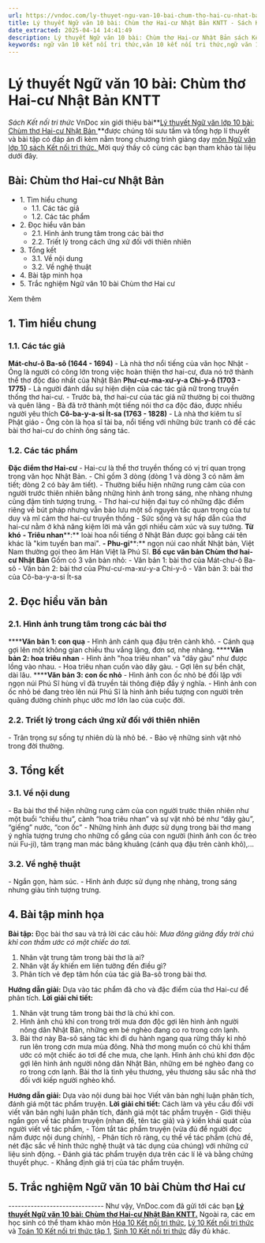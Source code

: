 ```yaml
---
url: https://vndoc.com/ly-thuyet-ngu-van-10-bai-chum-tho-hai-cu-nhat-ban-kntt-293417
title: Lý thuyết Ngữ văn 10 bài: Chùm thơ Hai-cư Nhật Bản KNTT - Sách Kết nối tri thức - VnDoc.com
date_extracted: 2025-04-14 14:41:49
description: Lý thuyết Ngữ văn 10 bài: Chùm thơ Hai-cư Nhật Bản sách Kết nối tri thức được VnDoc sưu tầm và giới thiệu  để tham khảo chuẩn bị cho bài giảng học kì mới sắp tới đây của mình.
keywords: ngữ văn 10 kết nối tri thức,văn 10 kết nối tri thức,ngữ văn 10,lý thuyết văn 10 kết nối tri thức,kiến thức trọng tâm môn ngữ văn 10,lý thuyết ngữ văn 10 KNTT,ngữ văn lớp 10,ôn tập lý thuyết văn lớp 10,lý thuyết môn ngữ văn 10,lý thuyết văn 10 KNTT,Lý thuyết môn ngữ văn 10 bài Chùm thơ Hai-cư Nhật Bản,Chùm thơ Hai-cư Nhật Bản,trắc nghiệm ngữ văn 10 KNTT
---
```


# Lý thuyết Ngữ văn 10 bài: Chùm thơ Hai-cư Nhật Bản KNTT
 _Sách Kết nối tri thức_
VnDoc xin giới thiệu bài**[Lý thuyết Ngữ văn lớp 10 bài: Chùm thơ Hai-cư Nhật Bản ](<https://vndoc.com/ly-thuyet-ngu-van-10-bai-chum-tho-hai-cu-nhat-ban-kntt-293417>)**được chúng tôi sưu tầm và tổng hợp lí thuyết và bài tập có đáp án đi kèm nằm trong chương trình giảng dạy [môn Ngữ văn lớp 10 sách Kết nối tri thức. ](<https://vndoc.com/ngu-van-10-ket-noi-tri-thuc-tap1>)Mời quý thầy cô cùng các bạn tham khảo tài liệu dưới đây.
## Bài: Chùm thơ Hai-cư Nhật Bản
  * 1\. Tìm hiểu chung
    * 1.1. Các tác giả
    * 1.2. Các tác phẩm
  * 2\. Đọc hiểu văn bản 
    * 2.1. Hình ảnh trung tâm trong các bài thơ
    * 2.2. Triết lý trong cách ứng xử đối với thiên nhiên
  * 3\. Tổng kết
    * 3.1. Về nội dung
    * 3.2. Về nghệ thuật
  * 4\. Bài tập minh họa
  * 5\. Trắc nghiệm Ngữ văn 10 bài Chùm thơ Hai cư

Xem thêm
## **1\. Tìm hiểu chung**
### **1.1. Các tác giả**
**Mát-chư-ô Ba-sô \(1644 - 1694\)**
\- Là nhà thơ nổi tiếng của văn học Nhật
\- Ông là người có công lớn trong việc hoàn thiện thơ hai-cư, đưa nó trở thành thể thơ độc đáo nhất của Nhật Bản
**Phư-cư-ma-xư-y-a Chi-y-ô \(1703 - 1775\)**
\- Là người đánh dấu sự hiện diện của các tác giả nữ trong truyền thống thơ hai-cư.
\- Trước bà, thơ hai-cư của tác giả nữ thường bị coi thường và quên lãng
\- Bà đã trở thành một tiếng nói thơ ca độc đáo, được nhiều người yêu thích
**Cô-ba-y-a-si Ít-sa \(1763 - 1828\)**
\- Là nhà thơ kiêm tu sĩ Phật giáo
\- Ông còn là họa sĩ tài ba, nổi tiếng với những bức tranh có đề các bài thơ hai-cư do chính ông sáng tác.
### **1.2. Các tác phẩm**
**Đặc điểm thơ Hai-cư**
\- Hai-cư là thể thơ truyền thống có vị trí quan trọng trong văn học Nhật Bản.
\- Chỉ gồm 3 dòng \(dòng 1 và dòng 3 có năm âm tiết; dòng 2 có bày âm tiết\).
\- Thường biểu hiện những rung cảm của con người trước thiên nhiên bằng những hình ảnh trong sáng, nhẹ nhàng nhưng cũng đậm tính tượng trưng.
\- Thơ hai-cư hiện đại tuy có những đặc điểm riêng về bút pháp nhưng vẫn bảo lưu một số nguyên tắc quan trọng của tư duy và mĩ cảm thơ hai-cư truyền thống
\- Sức sống và sự hấp dẫn của thơ hai-cư nằm ở khả năng kiệm lời mà vẫn gợi nhiều cảm xúc và suy tưởng.
**Từ khó**
**\- Triêu nhan****:** loài hoa nổi tiếng ở Nhật Bản được gọi bằng cái tên khác là "kim tuyến ban mai".
**\- Phu-gi****:** ngọn núi cao nhất Nhật bản, Việt Nam thường gọi theo âm Hán Việt là Phú Sĩ.
**Bố cục văn bản Chùm thơ hai-cư Nhật Bản**
Gồm có 3 văn bản nhỏ:
\- Văn bản 1: bài thơ của Mát-chư-ô Ba-sô
\- Văn bản 2: bài thơ của Phư-cư-ma-xư-y-a Chi-y-ô
\- Văn bản 3: bài thơ của Cô-ba-y-a-si Ít-sa
## **2\. Đọc hiểu văn bản**
### **2.1. Hình ảnh trung tâm trong các bài thơ**
******Văn bản 1: con quạ**
\- Hình ảnh cánh quạ đậu trên cành khô.
\- Cánh quạ gợi lên một không gian chiều thu vắng lặng, đơn sơ, nhẹ nhàng.
******Văn bản 2: hoa triêu nhan**
\- Hình ảnh "hoa triêu nhan" và "dây gàu" như được lồng vào nhau.
\- Hoa triêu nhan cuốn vào dây gàu.
\- Gợi lên sự bền chặt, dài lâu.
******Văn bản 3: con ốc nhỏ**
\- Hình ảnh con ốc nhỏ bé đối lập với ngọn núi Phú Sĩ hùng vĩ đã truyền tải thông điệp đầy ý nghĩa.
\- Hình ảnh con ốc nhỏ bé đang trèo lên núi Phú Sĩ là hình ảnh biểu tượng con người trên quãng đường chinh phục ước mơ lớn lao của cuộc đời.
### **2.2. Triết lý trong cách ứng xử đối với thiên nhiên**
\- Trân trọng sự sống tự nhiên dù là nhỏ bé.
\- Bảo vệ những sinh vật nhỏ trong đời thường.
## **3\. Tổng kết**
### **3.1. Về nội dung**
\- Ba bài thơ thể hiện những rung cảm của con người trước thiên nhiên như một buổi “chiều thu”, cành “hoa triêu nhan” và sự vật nhỏ bé như “dây gàu”, “giếng” nước, “con ốc”
\- Những hình ảnh được sử dụng trong bài thơ mang ý nghĩa tượng trưng cho những cố gắng của con người \(hình ảnh con ốc trèo núi Fu-ji\), tâm trạng man mác bâng khuâng \(cánh quạ đậu trên cành khô\),...
### **3.2. Về nghệ thuật**
\- Ngắn gọn, hàm súc.
\- Hình ảnh được sử dụng nhẹ nhàng, trong sáng nhưng giàu tính tượng trưng.
## **4\. Bài tập minh họa**
**Bài tập:** Đọc bài thơ sau và trả lời các câu hỏi:
_Mưa đông giăng đầy trời_
 _chú khỉ con thầm ước_
 _có một chiếc áo tơi._
  1. Nhân vật trung tâm trong bài thơ là ai?
  2. Nhân vật ấy khiến em liên tưởng đến điều gì?
  3. Phân tích vẻ đẹp tâm hồn của tác giả Ba-sô trong bài thơ.

**Hướng dẫn giải:**
Dựa vào tác phẩm đã cho và đặc điểm của thơ Hai-cư để phân tích.
**Lời giải chi tiết:**
  1. Nhân vật trung tâm trong bài thơ là chú khỉ con.
  2. Hình ảnh chú khỉ con trong trời mưa đơn độc gợi lên hình ảnh người nông dân Nhật Bản, những em bé nghèo đang co ro trong cơn lạnh.
  3. Bài thơ này Ba-sô sáng tác khi đi du hành ngang qua rừng thấy kỉ nhỏ run lên trong cơn mưa mùa đông. Nhà thơ mong muốn có chủ khỉ thầm ước có một chiếc áo tơi để che mưa, che lạnh. Hình ảnh chú khỉ đơn độc gợi lên hình ảnh người nông dân Nhật Bản, những em bé nghèo đang co ro trong cơn lạnh. Bài thơ là tình yêu thương, yêu thương sâu sắc nhà thơ đối với kiếp người nghèo khổ.

**Hướng dẫn giải:**
Dựa vào nội dung bài học Viết văn bản nghị luận phân tích, đánh giá một tác phẩm truyện.
**Lời giải chi tiết:**
Cách làm và yêu cầu đối với viết văn bản nghị luận phân tích, đánh giá một tác phẩm truyện
\- Giới thiệu ngắn gọn về tác phẩm truyện \(nhan đề, tên tác giả\) và ý kiến khái quát của người viết về tác phẩm,
\- Tóm tắt tác phẩm truyện \(vừa đủ để người đọc nắm được nội dung chính\),
\- Phân tích rõ ràng, cụ thể về tác phẩm \(chủ đề, nét đặc sắc về hình thức nghệ thuật và tác dụng của chúng\) với những cứ liệu sinh động.
\- Đánh giá tác phẩm truyện dựa trên các lí lẽ và bằng chứng thuyết phục.
\- Khẳng định giá trị của tác phẩm truyện.
## 5\. Trắc nghiệm Ngữ văn 10 bài Chùm thơ Hai cư
 _\------------------------------_
Như vậy, VnDoc.com đã gửi tới các bạn **[Lý thuyết Ngữ văn 10 bài: Chùm thơ Hai-cư Nhật Bản KNTT.](<https://vndoc.com/ly-thuyet-ngu-van-10-bai-chum-tho-hai-cu-nhat-ban-kntt-293417>)** Ngoài ra, các em học sinh có thể tham khảo môn [Hóa 10 Kết nối tri thức](<https://vndoc.com/hoa-10-ket-noi-tri-thuc>), [Lý 10 Kết nối tri thức](<https://vndoc.com/vat-ly-10-ket-noi-tri-thuc>) và [Toán 10 Kết nối tri thức tập 1](<https://vndoc.com/toan-10-ket-noi-tri-thuc-tap1>), [Sinh 10 Kết nối tri thức](<https://vndoc.com/sinh-hoc-10-ket-noi-tri-thuc>) đầy đủ khác.
